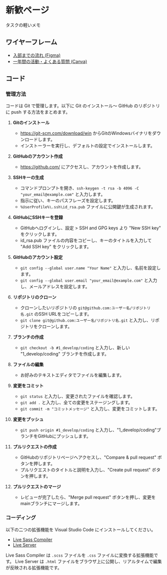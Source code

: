 # 新歓ページ

タスクの軽いメモ

## ワイヤーフレーム

- [入部までの流れ (Figma)](https://www.figma.com/file/q4AYBpEXSH1MYNqlwRfFNB/omu.studyfortwo.org?type=design&t=1z9pLdd3CHPLbhD7-6)
- [一年間の活動・よくある質問 (Canva)](https://www.canva.com/design/DAF-6mgRsEE/Y0FDzGdhdTpwdLzzAEyeqw/edit)

## コード

### 管理方法

コードは Git で管理します。以下に Git のインストール～ GitHub のリポジトリに push する方法をまとめます。

1. **Gitのインストール**
    - <https://git-scm.com/download/win> からGitのWindowsバイナリをダウンロードします。
    - インストーラーを実行し、デフォルトの設定でインストールします。

2. **GitHubのアカウント作成**
    - <https://github.com/> にアクセスし、アカウントを作成します。

3. **SSHキーの生成**
    - コマンドプロンプトを開き、`ssh-keygen -t rsa -b 4096 -C "your_email@example.com"` と入力します。
    - 指示に従い、キーのパスフレーズを設定します。
    - `%UserProfile%\.ssh\id_rsa.pub` ファイルに公開鍵が生成されます。

4. **GitHubにSSHキーを登録**
    - GitHubへログインし、設定 > SSH and GPG keys より "New SSH key" をクリックします。
    - id_rsa.pub ファイルの内容をコピーし、キーのタイトルを入力して "Add SSH key" をクリックします。

5. **GitHubのアカウント設定**
    - `git config --global user.name "Your Name"` と入力し、名前を設定します。
    - `git config --global user.email "your_email@example.com"` と入力し、メールアドレスを設定します。

6. **リポジトリのクローン**  
    - クローンしたいリポジトリの `git@github.com:ユーザー名/リポジトリ名.git` のSSH URLをコピーします。
    - `git clone git@github.com:ユーザー名/リポジトリ名.git` と入力し、リポジトリをクローンします。

7. **ブランチの作成**
    - `git checkout -b #1_develop/coding` と入力し、新しい "1_develop/coding" ブランチを作成します。

8. **ファイルの編集**
    - お好みのテキストエディタでファイルを編集します。

9. **変更をコミット**
    - `git status` と入力し、変更されたファイルを確認します。
    - `git add .` と入力し、全ての変更をステージングします。
    - `git commit -m "コミットメッセージ"` と入力し、変更をコミットします。

10. **変更をプッシュ**
    - `git push origin #1_develop/coding` と入力し、"1_develop/coding"ブランチをGitHubにプッシュします。

11. **プルリクエストの作成**  
    - GitHubのリポジトリページへアクセスし、"Compare & pull request" ボタンを押します。
    - プルリクエストのタイトルと説明を入力し、"Create pull request" ボタンを押します。

12. **プルリクエストのマージ**
    - レビューが完了したら、"Merge pull request" ボタンを押し、変更をmainブランチにマージします。

### コーディング

以下の二つの拡張機能を Visual Studio Code にインストールしてください。

- [Live Sass Compiler](https://marketplace.visualstudio.com/items?itemName=glenn2223.live-sass)
- [Live Server](https://marketplace.visualstudio.com/items?itemName=ritwickdey.LiveServer)

Live Sass Compiler は `.scss` ファイルを `.css` ファイルに変換する拡張機能です。 Live Server は `.html` ファイルをブラウザ上に公開し、リアルタイムで編集が反映される拡張機能です。
